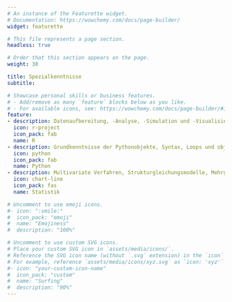 ```yaml
---
# An instance of the Featurette widget.
# Documentation: https://wowchemy.com/docs/page-builder/
widget: featurette

# This file represents a page section.
headless: true

# Order that this section appears on the page.
weight: 30

title: Spezialkenntnisse
subtitle:

# Showcase personal skills or business features.
# - Add/remove as many `feature` blocks below as you like.
# - For available icons, see: https://wowchemy.com/docs/page-builder/#icons
feature:
- description: Datenaufbereitung, -Analyse, -Simulation und -Visualisierung
  icon: r-project
  icon_pack: fab
  name: R
- description: Grundkenntnisse der Pythonobjekte, Syntax, Loops und objektorientiertes Programmieren
  icon: python
  icon_pack: fab
  name: Python
- description: Multivariate Verfahren, Strukturgleichungsmodelle, Mehrgruppenanalysen, Mediation, Moderation
  icon: chart-line
  icon_pack: fas
  name: Statistik

# Uncomment to use emoji icons.
#- icon: ":smile:"
#  icon_pack: "emoji"
#  name: "Emojiness"
#  description: "100%"  

# Uncomment to use custom SVG icons.
# Place your custom SVG icon in `assets/media/icons/`.
# Reference the SVG icon name (without `.svg` extension) in the `icon` field.
# For example, reference `assets/media/icons/xyz.svg` as `icon: 'xyz'`
#- icon: "your-custom-icon-name"
#  icon_pack: "custom"
#  name: "Surfing"
#  description: "90%"
---
```


